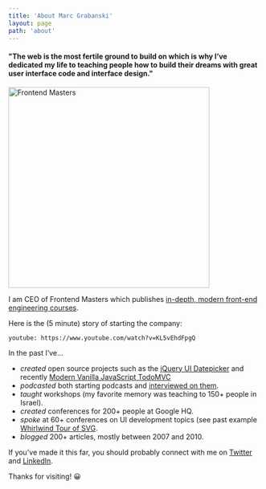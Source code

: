 ```yaml
---
title: 'About Marc Grabanski'
layout: page
path: 'about'
---
```


#### "The web is the most fertile ground to build on which is why I’ve dedicated my life to teaching people how to build their dreams with great user interface code and interface design."

[<img src="https://static.frontendmasters.com/assets/brand/logos/full.png" alt="Frontend Masters" width="400">](https://frontendmasters.com)

I am CEO of Frontend Masters which publishes [in-depth, modern front-end engineering courses](https://frontendmasters.com).

Here is the (5 minute) story of starting the company:

`youtube: https://www.youtube.com/watch?v=KL5vEhdFpgQ`

In the past I’ve…

- _created_ open source projects such as the [jQuery UI Datepicker](https://jqueryui.com/datepicker/) and recently [Modern Vanilla JavaScript TodoMVC](https://github.com/1Marc/todomvc-vanillajs-2022)
- _podcasted_ both starting podcasts and [interviewed on them](/podcasts).
- _taught_ workshops (my favorite memory was teaching to 150+ people in Israel).
- _created_ conferences for 200+ people at Google HQ.
- _spoke_ at 60+ conferences on UI development topics (see past example [Whirlwind Tour of SVG](https://www.youtube.com/watch?v=a2K_pOp2ydQ).
- _blogged_ 200+ articles, mostly between 2007 and 2010.

If you've made it this far, you should probably connect with me on [Twitter](https://twitter.com/1marc) and [LinkedIn](http://www.linkedin.com/in/1marc).

Thanks for visiting! 😀